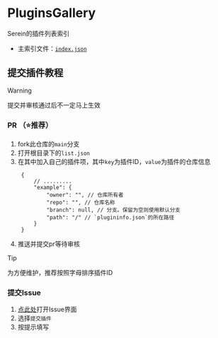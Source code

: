 # PluginsGallery

Serein的插件列表索引

- 主索引文件：[`index.json`](https://sereincommunity.github.io/PluginsGallery/index.json)

## 提交插件教程

> [!warning]
> 提交并审核通过后不一定马上生效

### PR （⭐推荐）

1. fork此仓库的`main`分支
2. 打开根目录下的`list.json`
3. 在其中加入自己的插件项，其中`key`为插件ID，`value`为插件的仓库信息
   ```jsonc
    {
        // .........
        "example": {
            "owner": "", // 仓库所有者
            "repo": "", // 仓库名称
            "branch": null, // 分支。保留为空则使用默认分支
            "path": "/" // `plugininfo.json`的所在路径
        }
    }
   ```
4. 推送并提交pr等待审核

> [!tip]
> 为方便维护，推荐按照字母排序插件ID

### 提交Issue

1. [点此处](https://github.com/SereinCommunity/PluginsGallery/issues/new/choose)打开Issue界面
2. 选择`提交插件`
3. 按提示填写

